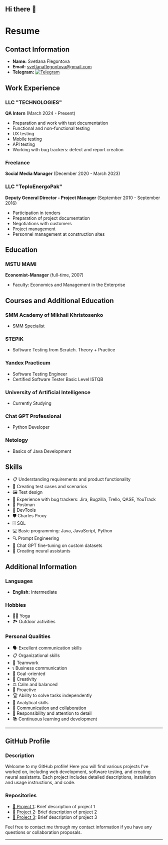 ## Hi there 👋
# Resume

## Contact Information
- **Name:** Svetlana Flegontova
- **Email:** svetlanaflegontova@gmail.com
- **Telegram:** [![Telegram](https://img.shields.io/badge/Telegram-2CA5E0?style=for-the-badge&logo=telegram&logoColor=white)](https://t.me/Svetlana_F80)

## Work Experience

### LLC "TECHNOLOGIES"
**QA Intern** (March 2024 - Present)
- Preparation and work with test documentation
- Functional and non-functional testing
- UX testing
- Mobile testing
- API testing
- Working with bug trackers: defect and report creation

### Freelance
**Social Media Manager** (December 2020 - March 2023)

### LLC "TeploEnergoPak"
**Deputy General Director - Project Manager** (September 2010 - September 2016)
- Participation in tenders
- Preparation of project documentation
- Negotiations with customers
- Project management
- Personnel management at construction sites

## Education

### MSTU MAMI
**Economist-Manager** (full-time, 2007)
- Faculty: Economics and Management in the Enterprise

## Courses and Additional Education

### SMM Academy of Mikhail Khristosenko
- SMM Specialist

### STEPIK
- Software Testing from Scratch. Theory + Practice

### Yandex Practicum
- Software Testing Engineer
- Certified Software Tester Basic Level ISTQB

### University of Artificial Intelligence
- Currently Studying

### Chat GPT Professional
- Python Developer

### Netology
- Basics of Java Development

## Skills

- 📋 Understanding requirements and product functionality
- 🧩 Creating test cases and scenarios
- 🖼️ Test design
- 🐞 Experience with bug trackers: Jira, Bugzilla, Trello, QASE, YouTrack
- 📮 Postman
- 🔧 DevTools
- 🛡️ Charles Proxy
- 🗄️ SQL
- 💻 Basic programming: Java, JavaScript, Python
- 🔍 Prompt Engineering
- 🧠 Chat GPT fine-tuning on custom datasets
- 🤖 Creating neural assistants

## Additional Information

### Languages
- **English:** Intermediate

### Hobbies
- 🧘‍♀️ Yoga
- 🏞️ Outdoor activities

### Personal Qualities
- 🗣️ Excellent communication skills
- 📋 Organizational skills
- 🤝 Teamwork
- 📞 Business communication
- 🎯 Goal-oriented
- 🎨 Creativity
- ⚖️ Calm and balanced
- 🚀 Proactive
- 🏆 Ability to solve tasks independently
- 🧠 Analytical skills
- 💬 Communication and collaboration
- 🧐 Responsibility and attention to detail
- 📚 Continuous learning and development

---

## GitHub Profile

### Description
Welcome to my GitHub profile! Here you will find various projects I've worked on, including web development, software testing, and creating neural assistants. Each project includes detailed descriptions, installation and usage instructions, and code.

### Repositories

- [📂 Project 1](https://github.com/your_profile/project1): Brief description of project 1
- [📂 Project 2](https://github.com/your_profile/project2): Brief description of project 2
- [📂 Project 3](https://github.com/your_profile/project3): Brief description of project 3

Feel free to contact me through my contact information if you have any questions or collaboration proposals.

---
